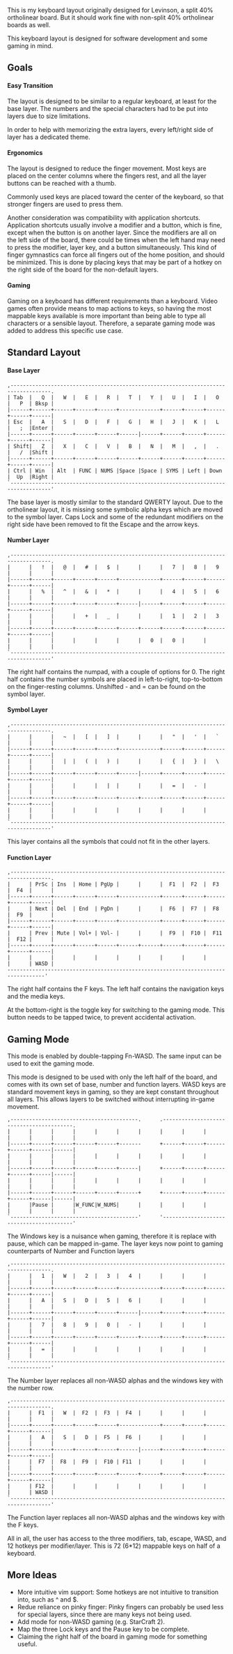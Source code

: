 This is my keyboard layout originally designed for Levinson, a split 40% ortholinear board.
But it should work fine with non-split 40% ortholinear boards as well.

This keyboard layout is designed for software development and some gaming in mind.

## Goals
#### Easy Transition
The layout is designed to be similar to a regular keyboard, at least for the base layer.
The numbers and the special characters had to be put into layers due to size limitations.

In order to help with memorizing the extra layers, every left/right side of layer has a dedicated theme.

#### Ergonomics
The layout is designed to reduce the finger movement.
Most keys are placed on the center columns where the fingers rest, and all the layer buttons can be reached with a thumb.

Commonly used keys are placed toward the center of the keyboard, so that stronger fingers are used to press them.

Another consideration was compatibility with application shortcuts.
Application shortcuts usually involve a modifier and a button, which is fine, except when the button is on another layer.
Since the modifiers are all on the left side of the board, there could be times when the left hand may need to press the modifier, layer key, and a button simultaneously.
This kind of finger gymnastics can force all fingers out of the home position, and should be minimized.
This is done by placing keys that may be part of a hotkey on the right side of the board for the non-default layers.

#### Gaming
Gaming on a keyboard has different requirements than a keyboard.
Video games often provide means to map actions to keys, so having the most mappable keys available is more important than being able to type all characters or a sensible layout.
Therefore, a separate gaming mode was added to address this specific use case.

## Standard Layout
#### Base Layer
```
,-----------------------------------------------------------------------------------.
| Tab  |   Q  |   W  |   E  |   R  |   T  |   Y  |   U  |   I  |   O  |   P  | Bksp |
|------+------+------+------+------+-------------+------+------+------+------+------|
| Esc  |   A  |   S  |   D  |   F  |   G  |   H  |   J  |   K  |   L  |   ;  |Enter |
|------+------+------+------+------+------|------+------+------+------+------+------|
| Shift|   Z  |   X  |   C  |   V  |   B  |   N  |   M  |   ,  |   .  |   /  |Shift |
|------+------+------+------+------+------+------+------+------+------+------+------|
| Ctrl | Win  | Alt  | FUNC | NUMS |Space |Space | SYMS | Left | Down |  Up  |Right |
`-----------------------------------------------------------------------------------'
```
The base layer is mostly similar to the standard QWERTY layout.
Due to the ortholinear layout, it is missing some symbolic alpha keys which are moved to the symbol layer.
Caps Lock and some of the redundant modifiers on the right side have been removed to fit the Escape and the arrow keys.

#### Number Layer
```
,-----------------------------------------------------------------------------------.
|      |   !  |   @  |   #  |   $  |      |      |   7  |   8  |   9  |      |      |
|------+------+------+------+------+-------------+------+------+------+------+------|
|      |   %  |   ^  |   &  |   *  |      |      |   4  |   5  |   6  |      |      |
|------+------+------+------+------+------|------+------+------+------+------+------|
|      |      |      |   +  |   _  |      |      |   1  |   2  |   3  |      |      |
|------+------+------+------+------+------+------+------+------+------+------+------|
|      |      |      |      |      |      |   0  |   0  |      |      |      |      |
`-----------------------------------------------------------------------------------'
```
The right half contains the numpad, with a couple of options for 0.
The right half contains the number symbols are placed in left-to-right, top-to-bottom on the finger-resting columns.
Unshifted - and = can be found on the symbol layer.

#### Symbol Layer
```
,-----------------------------------------------------------------------------------.
|      |      |   ~  |   [  |   ]  |      |      |   "  |   '  |   `  |      |      |
|------+------+------+------+------+-------------+------+------+------+------+------|
|      |      |   |  |   (  |   )  |      |      |   {  |   }  |   \  |      |      |
|------+------+------+------+------+------|------+------+------+------+------+------|
|      |      |      |      |   |  |      |      |   =  |   -  |      |      |      |
|------+------+------+------+------+------+------+------+------+------+------+------|
|      |      |      |      |      |      |      |      |      |      |      |      |
`-----------------------------------------------------------------------------------'
```
This layer contains all the symbols that could not fit in the other layers.

#### Function Layer
```
,-----------------------------------------------------------------------------------.
|      | PrSc | Ins  | Home | PgUp |      |      |  F1  |  F2  |  F3  |  F4  |      |
|------+------+------+------+------+-------------+------+------+------+------+------|
|      | Next | Del  | End  | PgDn |      |      |  F6  |  F7  |  F8  |  F9  |      |
|------+------+------+------+------+-------------+------+------+------+------+------|
|      | Prev | Mute | Vol+ | Vol- |      |      |  F9  |  F10 |  F11 |  F12 |      |
|------+------+------+------+------+------+------+------+------+------+------+------|
|      |      |      |      |      |      |      |      |      |      |      | WASD |
----------------------------------------------------------------------------------'
```
The right half contains the F keys.
The left half contains the navigation keys and the media keys.

At the bottom-right is the toggle key for switching to the gaming mode.
This button needs to be tapped twice, to prevent accidental activation.

## Gaming Mode
This mode is enabled by double-tapping Fn-WASD.
The same input can be used to exit the gaming mode.

This mode is designed to be used with only the left half of the board, and comes with its own set of base, number and function layers.
WASD keys are standard movement keys in gaming, so they are kept constant throughout all layers.
This allows layers to be switched without interrupting in-game movement.
```
,-----------------------------------------.      .-----------------------------------------.
|      |      |      |      |      |      |      |      |      |      |      |      |      |
|------+------+------+------+------+-------      +------+------+------+------+------|------|
|      |      |      |      |      |      |      |      |      |      |      |      |      |
|------+------+------+------+------+------|      +------+------+------+------+------|------|
|      |      |      |      |      |      |      |      |      |      |      |      |      |
|------+------+------+------+------+------+      +------+------+------+------+------|------|
|      |Pause |      |W_FUNC|W_NUMS|      |      |      |      |      |      |      |      |
`-----------------------------------------'      '-----------------------------------------'
```
The Windows key is a nuisance when gaming, therefore it is replace with pause, which can be mapped in-game.
The layer keys now point to gaming counterparts of Number and Function layers
```
,-----------------------------------------------------------------------------------.
|      |   1  |   W  |   2  |   3  |   4  |      |      |      |      |      |      |
|------+------+------+------+------+-------------+------+------+------+------+------|
|      |   A  |   S  |   D  |   5  |   6  |      |      |      |      |      |      |
|------+------+------+------+------+------|------+------+------+------+------+------|
|      |   7  |   8  |   9  |   0  |   -  |      |      |      |      |      |      |
|------+------+------+------+------+------+------+------+------+------+------+------|
|      |   =  |      |      |      |      |      |      |      |      |      |      |
`-----------------------------------------------------------------------------------'
```
The Number layer replaces all non-WASD alphas and the windows key with the number row.
```
,-----------------------------------------------------------------------------------.
|      |  F1  |   W  |  F2  |  F3  |  F4  |      |      |      |      |      |      |
|------+------+------+------+------+-------------+------+------+------+------+------|
|      |   A  |   S  |   D  |  F5  |  F6  |      |      |      |      |      |      |
|------+------+------+------+------+------|------+------+------+------+------+------|
|      |  F7  |  F8  |  F9  |  F10 | F11  |      |      |      |      |      |      |
|------+------+------+------+------+------+------+------+------+------+------+------|
|      | F12  |      |      |      |      |      |      |      |      |      | WASD |
`-----------------------------------------------------------------------------------'
```
The Function layer replaces all non-WASD alphas and the windows key with the F keys.

All in all, the user has access to the three modifiers, tab, escape, WASD, and 12 hotkeys per modifier/layer. This is 72 (6*12) mappable keys on half of a keyboard.

## More Ideas
- More intuitive vim support: Some hotkeys are not intuitive to transition into, such as ^ and $.
- Redue reliance on pinky finger: Pinky fingers can probably be used less for special layers, since there are many keys not being used.
- Add mode for non-WASD gaming (e.g. StarCraft 2).
- Map the three Lock keys and the Pause key to be complete.
- Claiming the right half of the board in gaming mode for something useful.
